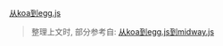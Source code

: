 [从koa到egg.js](https://github.com/zzsen/dayDayUp/tree/master/node/egg)
> 整理上文时, 部分参考自: [从koa到egg.js到midway.js](https://run-dream.github.io/node.js/2021/07/23/%E4%BB%8EKOA%E5%88%B0Egg.js%E5%88%B0Midway.js/)
